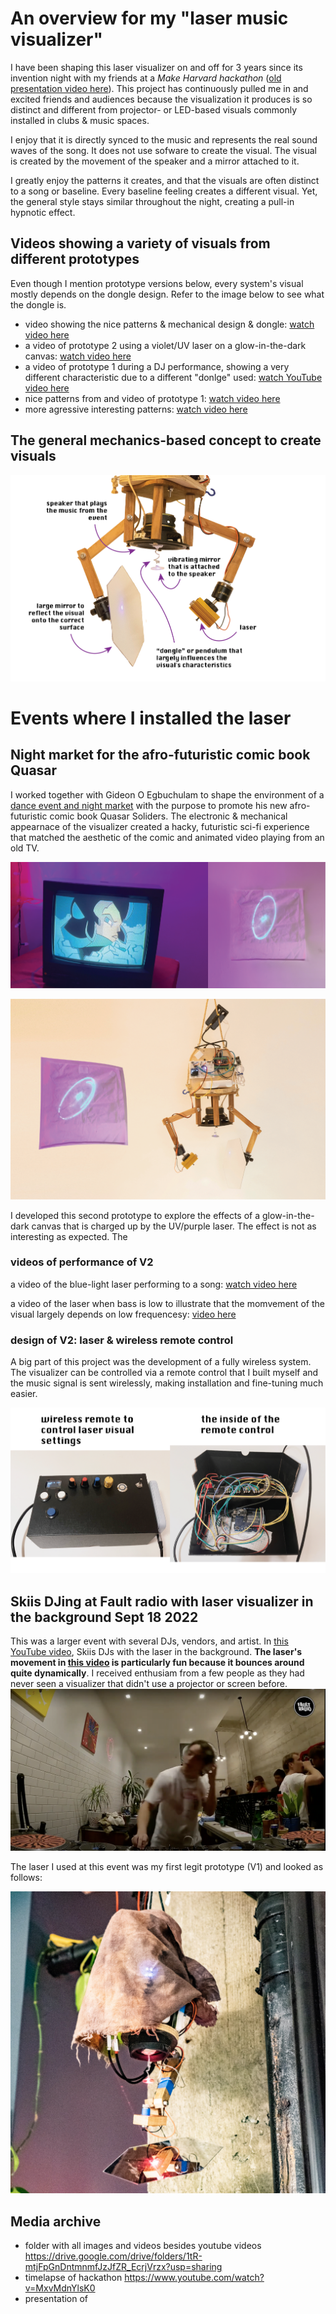 # An overview for my "laser music visualizer"
I have been shaping this laser visualizer on and off for 3 years since its invention night with my friends at a _Make Harvard hackathon_ ([old presentation video here](https://www.youtube.com/watch?v=FHm0N6WwG0I)). This project has continuously pulled me in and excited friends and audiences because the visualization it produces is so distinct and different from projector- or LED-based visuals commonly installed in clubs & music spaces.  

I enjoy that it is directly synced to the music and represents the real sound waves of the song. It does not use sofware to create the visual. The visual is created by the movement of the speaker and a mirror attached to it.

 I greatly enjoy the patterns it creates, and that the visuals are often distinct to a song or baseline. Every baseline feeling creates a different visual. Yet, the general style stays similar throughout the night, creating a pull-in hypnotic effect.

## Videos showing a variety of visuals from different prototypes

Even though I mention prototype versions below, every system's visual mostly depends on the dongle design. Refer to the image below to see what the dongle is.

- video showing the nice patterns & mechanical design & dongle: [watch video here](https://drive.google.com/open?id=10civDd-9JF-H-3Bd6eV9HEJQMKDIcLDG&usp=drive_fs)
- a video of prototype 2 using a violet/UV laser on a glow-in-the-dark canvas: [watch video here](https://drive.google.com/file/d/1l1MZriswP_XaEk1L2y1xKXLuPloSW3ox/view?usp=sharing)
- a video of prototype 1 during a DJ performance, showing a very different characteristic due to a different "donlge" used: [watch YouTube video here](https://www.youtube.com/watch?v=yF6J6Qs61sM)
- nice patterns from and video of prototype 1: [watch video here](https://drive.google.com/open?id=1bYmC6vWL01hWp9DVYv3JUbwNjqFvRZTy&usp=drive_fs)
- more agressive interesting patterns: [watch video here](https://drive.google.com/file/d/1l1MZriswP_XaEk1L2y1xKXLuPloSW3ox/view?usp=sharing)



## The general mechanics-based concept to create visuals
![](../media/ELECYT-LASER-VIZ-A-general-graphics-01.png)


# Events where I installed the laser

## Night market for the afro-futuristic comic book Quasar
I worked together with Gideon O Egbuchulam to shape the environment of a [dance event and night market](https://www.instagram.com/p/CzT37VSL3ri/?img_index=1) with the purpose to promote his new afro-futuristic comic book Quasar Soliders. The  electronic & mechanical appearnace of the visualizer created a hacky, futuristic sci-fi experience that matched the aesthetic of the comic and animated video playing from an old TV. 

![](../media/ELECYT-LASER-VIZ-A-general-graphics-02.png)

![](../media/ELECYT-LASER-VIZ-A-general-graphics-03.png)

I developed this second prototype to explore the effects of a glow-in-the-dark canvas that is charged up by the UV/purple laser. The effect is not as interesting as expected. The 

### videos of performance of V2
a video of the blue-light laser performing to a song: [watch video here](https://drive.google.com/file/d/1l1MZriswP_XaEk1L2y1xKXLuPloSW3ox/view?usp=sharing)

a video of the laser when bass is low to illustrate that the momvement of the visual largely depends on low frequencesy: [video here](https://drive.google.com/file/d/1kzZRIBprKgb_-05AWdPADXQzIdXBEBcN/view?usp=sharing)


### design of V2: laser & wireless remote control

A big part of this project was the development of a fully wireless system. The visualizer can be controlled via a remote control that I built myself and the music signal is sent wirelessly, making installation and fine-tuning much easier. 

![](../media/ELECYT-LASER-VIZ-A-general-graphics-04.png)


## Skiis DJing at Fault radio with laser visualizer in the background Sept 18 2022
This was a larger event with several DJs, vendors, and artist. In [this YouTube video](https://www.youtube.com/watch?v=yF6J6Qs61sM), Skiis DJs with the laser in the background. **The laser's movement in [this video](https://www.youtube.com/watch?v=yF6J6Qs61sM) is particularly fun because it bounces around quite dynamically**. I received enthusiam from a few people as they had never seen a visualizer that didn't use a projector or screen before. 
![](../media/cleanshot_2023-11-06-at-20-38-04@2x.png)

The laser I used at this event was my first legit prototype (V1) and looked as follows:

![](../media/cleanshot_2023-11-06-at-21-01-27@2x.png)



## Media archive


- folder with all images and videos besides youtube videos https://drive.google.com/drive/folders/1tR-mtjFpGnDntmnmfJzJfZR_EcrjVrzx?usp=sharing
- timelapse of hackathon https://www.youtube.com/watch?v=MxvMdnYlsK0
- presentation of 



